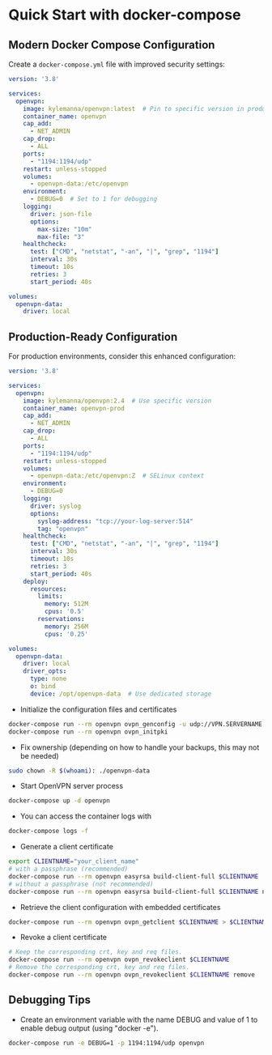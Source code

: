 # Quick Start with docker-compose

## Modern Docker Compose Configuration

Create a `docker-compose.yml` file with improved security settings:

```yaml
version: '3.8'

services:
  openvpn:
    image: kylemanna/openvpn:latest  # Pin to specific version in production
    container_name: openvpn
    cap_add:
      - NET_ADMIN
    cap_drop:
      - ALL
    ports:
      - "1194:1194/udp"
    restart: unless-stopped
    volumes:
      - openvpn-data:/etc/openvpn
    environment:
      - DEBUG=0  # Set to 1 for debugging
    logging:
      driver: json-file
      options:
        max-size: "10m"
        max-file: "3"
    healthcheck:
      test: ["CMD", "netstat", "-an", "|", "grep", "1194"]
      interval: 30s
      timeout: 10s
      retries: 3
      start_period: 40s

volumes:
  openvpn-data:
    driver: local
```

## Production-Ready Configuration

For production environments, consider this enhanced configuration:

```yaml
version: '3.8'

services:
  openvpn:
    image: kylemanna/openvpn:2.4  # Use specific version
    container_name: openvpn-prod
    cap_add:
      - NET_ADMIN
    cap_drop:
      - ALL
    ports:
      - "1194:1194/udp"
    restart: unless-stopped
    volumes:
      - openvpn-data:/etc/openvpn:Z  # SELinux context
    environment:
      - DEBUG=0
    logging:
      driver: syslog
      options:
        syslog-address: "tcp://your-log-server:514"
        tag: "openvpn"
    healthcheck:
      test: ["CMD", "netstat", "-an", "|", "grep", "1194"]
      interval: 30s
      timeout: 10s
      retries: 3
      start_period: 40s
    deploy:
      resources:
        limits:
          memory: 512M
          cpus: '0.5'
        reservations:
          memory: 256M
          cpus: '0.25'

volumes:
  openvpn-data:
    driver: local
    driver_opts:
      type: none
      o: bind
      device: /opt/openvpn-data  # Use dedicated storage
```


* Initialize the configuration files and certificates

```bash
docker-compose run --rm openvpn ovpn_genconfig -u udp://VPN.SERVERNAME.COM
docker-compose run --rm openvpn ovpn_initpki
```

* Fix ownership (depending on how to handle your backups, this may not be needed)

```bash
sudo chown -R $(whoami): ./openvpn-data
```

* Start OpenVPN server process

```bash
docker-compose up -d openvpn
```

* You can access the container logs with

```bash
docker-compose logs -f
```

* Generate a client certificate

```bash
export CLIENTNAME="your_client_name"
# with a passphrase (recommended)
docker-compose run --rm openvpn easyrsa build-client-full $CLIENTNAME
# without a passphrase (not recommended)
docker-compose run --rm openvpn easyrsa build-client-full $CLIENTNAME nopass
```

* Retrieve the client configuration with embedded certificates

```bash
docker-compose run --rm openvpn ovpn_getclient $CLIENTNAME > $CLIENTNAME.ovpn
```

* Revoke a client certificate

```bash
# Keep the corresponding crt, key and req files.
docker-compose run --rm openvpn ovpn_revokeclient $CLIENTNAME
# Remove the corresponding crt, key and req files.
docker-compose run --rm openvpn ovpn_revokeclient $CLIENTNAME remove
```

## Debugging Tips

* Create an environment variable with the name DEBUG and value of 1 to enable debug output (using "docker -e").

```bash
docker-compose run -e DEBUG=1 -p 1194:1194/udp openvpn
```
